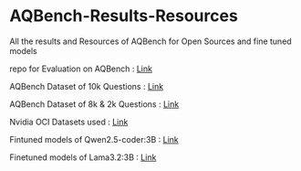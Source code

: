 # AQBench-Results-Resources
All the results and Resources of AQBench for Open Sources and fine tuned models


repo for Evaluation on AQBench : [Link](https://github.com/ratnesh003/AQBench)

AQBench Dataset of 10k Questions : [Link](https://huggingface.co/datasets/ratneshpasi03/MyBench)

AQBench Dataset of 8k & 2k Questions : [Link](https://huggingface.co/datasets/ratneshpasi03/AQBench_8k_2k)

Nvidia OCI Datasets used : [Link](https://huggingface.co/collections/ratneshpasi03/pandas-opencodeinstruct-687587b0c358c98b0fbb93b0)

Fintuned models of Qwen2.5-coder:3B : [Link](https://huggingface.co/collections/ratneshpasi03/qwen25-coder-3b-686685bc2d15e023395ababc)

Finetuned models of Lama3.2:3B : [Link](https://huggingface.co/collections/ratneshpasi03/llama32-3b-686651385b890a079a6091f9)
